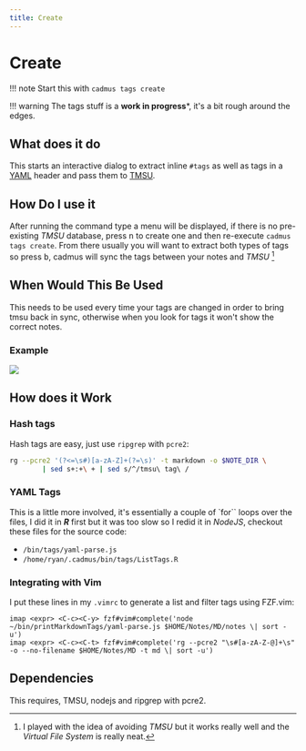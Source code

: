 ```yaml
---
title: Create
---
```


# Create
!!! note
    Start this with `cadmus tags create`
    
!!! warning
    The tags stuff is a **work in progress***, it's a bit rough around the edges.

## What does it do

This starts an interactive dialog to extract inline `#tags` as well as tags in a [YAML](https://en.wikipedia.org/wiki/YAML) header and pass them to [TMSU](https://tmsu.org/).

## How Do I use it

After running the command type a menu will be displayed, if there is no pre-existing *TMSU* database, press <kbd>n</kbd> to create one and then re-execute `cadmus tags create`. From there usually you will want to extract both types of tags so press <kbd>b</kbd>, cadmus will sync the tags between your notes and *TMSU* [^7]

[^7]: I played with the idea of avoiding *TMSU* but it works really well and the *Virtual File System* is really neat.

## When Would This Be Used

This needs to be used every time your tags are changed in order to bring tmsu back in sync, otherwise when you look for tags it won't show the correct notes.

### Example

![](./media/How-to-Tags.gif)

## How does it Work

### Hash tags

Hash tags are easy, just use `ripgrep` with `pcre2`:

```bash
rg --pcre2 '(?<=\s#)[a-zA-Z]+(?=\s)' -t markdown -o $NOTE_DIR \
        | sed s+:+\ + | sed s/^/tmsu\ tag\ /
```

### YAML Tags

This is a little more involved, it's essentially a couple of `for`` loops over the files, I did it in ***R*** first but it was too slow so I redid it in *NodeJS*, checkout these files for the source code:

- `/bin/tags/yaml-parse.js`
- `/home/ryan/.cadmus/bin/tags/ListTags.R`

### Integrating with Vim

I put these lines in my `.vimrc` to generate a list and filter tags using FZF.vim:

```vim
imap <expr> <C-c><C-y> fzf#vim#complete('node ~/bin/printMarkdownTags/yaml-parse.js $HOME/Notes/MD/notes \| sort -u')
imap <expr> <C-c><C-t> fzf#vim#complete('rg --pcre2 "\s#[a-zA-Z-@]+\s" -o --no-filename $HOME/Notes/MD -t md \| sort -u')
```

## Dependencies

This requires, TMSU, nodejs and ripgrep with pcre2.
